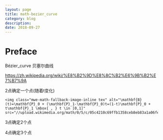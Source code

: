 ```yaml
---
layout: page
title: math-bezier_curve
category: blog
description: 
date: 2018-09-27
---
```

# Preface

Bézier_curve 贝塞尔曲线

https://zh.wikipedia.org/wiki/%E8%B2%9D%E8%8C%B2%E6%9B%B2%E7%B7%9A

2点确定一个点(随着t变化)

	<img class="mwe-math-fallback-image-inline tex" alt="\mathbf{B}(t)=\mathbf{P}_0 + (\mathbf{P}_1-\mathbf{P}_0)t=(1-t)\mathbf{P}_0 + t\mathbf{P}_1 \mbox{ , } t \in [0,1]" src="//upload.wikimedia.org/math/0/5/c/05c4210c69ffb1358ceb8eb83a1a06fe.png">

3点确定2个点

4点确定3个点